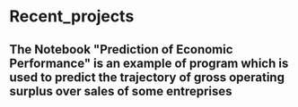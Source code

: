# Recent_projects

## The Notebook "Prediction of Economic Performance" is an example of program which is used to predict the trajectory of gross operating surplus over sales of some entreprises 
